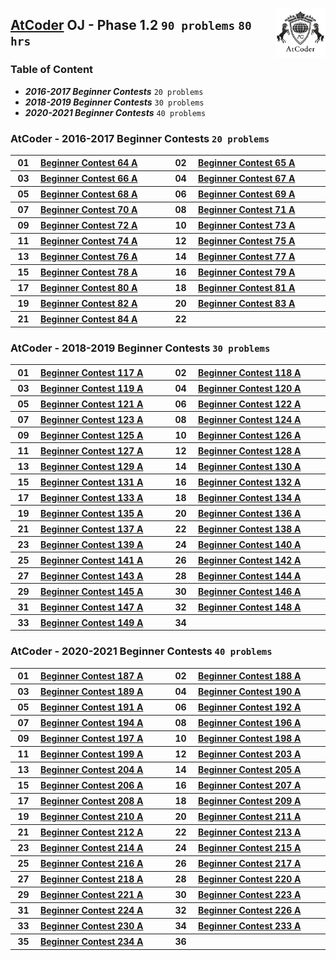 <img align="right" width="80" src="/logos/atcoder.png"></img>

## [AtCoder](https://atcoder.jp/) OJ - Phase 1.2 `90 problems` `80 hrs`

### Table of Content

- ***2016-2017 Beginner Contests***      `20 problems`
- ***2018-2019 Beginner Contests***      `30 problems`
- ***2020-2021 Beginner Contests***      `40 problems`

### AtCoder - 2016-2017 Beginner Contests `20 problems`

<table>
    <tbody>
        <tr>
<th align="center" width="50px">01</th><th align="left" width="550px"><a href="https://atcoder.jp/contests/abc064/tasks/abc064_a">Beginner Contest 64 A</a></th>
<th align="center" width="50px">02</th><th align="left" width="550px"><a href="https://atcoder.jp/contests/abc065/tasks/abc065_a">Beginner Contest 65 A</a></th>
        </tr>
        <tr>
<th align="center" width="50px">03</th><th align="left" width="550px"><a href="https://atcoder.jp/contests/abc066/tasks/abc066_a">Beginner Contest 66 A</a></th>
<th align="center" width="50px">04</th><th align="left" width="550px"><a href="https://atcoder.jp/contests/abc067/tasks/abc067_a">Beginner Contest 67 A</a></th>
        </tr>
        <tr>
<th align="center" width="50px">05</th><th align="left" width="550px"><a href="https://atcoder.jp/contests/abc068/tasks/abc068_a">Beginner Contest 68 A</a></th>
<th align="center" width="50px">06</th><th align="left" width="550px"><a href="https://atcoder.jp/contests/abc069/tasks/abc069_a">Beginner Contest 69 A</a></th>
        </tr>
        <tr>
<th align="center" width="50px">07</th><th align="left" width="550px"><a href="https://atcoder.jp/contests/abc070/tasks/abc070_a">Beginner Contest 70 A</a></th>
<th align="center" width="50px">08</th><th align="left" width="550px"><a href="https://atcoder.jp/contests/abc071/tasks/abc071_a">Beginner Contest 71 A</a></th>
        </tr>
        <tr>
<th align="center" width="50px">09</th><th align="left" width="550px"><a href="https://atcoder.jp/contests/abc072/tasks/abc072_a">Beginner Contest 72 A</a></th>
<th align="center" width="50px">10</th><th align="left" width="550px"><a href="https://atcoder.jp/contests/abc073/tasks/abc073_a">Beginner Contest 73 A</a></th>
        </tr>
        <tr>
<th align="center" width="50px">11</th><th align="left" width="550px"><a href="https://atcoder.jp/contests/abc074/tasks/abc074_a">Beginner Contest 74 A</a></th>
<th align="center" width="50px">12</th><th align="left" width="550px"><a href="https://atcoder.jp/contests/abc075/tasks/abc075_a">Beginner Contest 75 A</a></th>
        </tr>
        <tr>
<th align="center" width="50px">13</th><th align="left" width="550px"><a href="https://atcoder.jp/contests/abc076/tasks/abc076_a">Beginner Contest 76 A</a></th>
<th align="center" width="50px">14</th><th align="left" width="550px"><a href="https://atcoder.jp/contests/abc077/tasks/abc077_a">Beginner Contest 77 A</a></th>
        </tr>
        <tr>
<th align="center" width="50px">15</th><th align="left" width="550px"><a href="https://atcoder.jp/contests/abc078/tasks/abc078_a">Beginner Contest 78 A</a></th>
<th align="center" width="50px">16</th><th align="left" width="550px"><a href="https://atcoder.jp/contests/abc079/tasks/abc079_a">Beginner Contest 79 A</a></th>
        </tr>
        <tr>
<th align="center" width="50px">17</th><th align="left" width="550px"><a href="https://atcoder.jp/contests/abc080/tasks/abc080_a">Beginner Contest 80 A</a></th>
<th align="center" width="50px">18</th><th align="left" width="550px"><a href="https://atcoder.jp/contests/abc081/tasks/abc081_a">Beginner Contest 81 A</a></th>
        </tr>
        <tr>
<th align="center" width="50px">19</th><th align="left" width="550px"><a href="https://atcoder.jp/contests/abc082/tasks/abc082_a">Beginner Contest 82 A</a></th>
<th align="center" width="50px">20</th><th align="left" width="550px"><a href="https://atcoder.jp/contests/abc083/tasks/abc083_a">Beginner Contest 83 A</a></th>
        </tr>
        <tr>
<th align="center" width="50px">21</th><th align="left" width="550px"><a href="https://atcoder.jp/contests/abc084/tasks/abc084_a">Beginner Contest 84 A</a></th>
<th align="center" width="50px">22</th><th align="left" width="550px"><a href=""></a></th>
        </tr>
    </tbody>
</table>

### AtCoder - 2018-2019 Beginner Contests `30 problems`

<table>
    <tbody>
        <tr>
<th align="center" width="50px">01</th><th align="left" width="550px"><a href="https://atcoder.jp/contests/abc117/tasks/abc117_a">Beginner Contest 117 A</a></th>
<th align="center" width="50px">02</th><th align="left" width="550px"><a href="https://atcoder.jp/contests/abc118/tasks/abc118_a">Beginner Contest 118 A</a></th>
        </tr>
        <tr>
<th align="center" width="50px">03</th><th align="left" width="550px"><a href="https://atcoder.jp/contests/abc119/tasks/abc119_a">Beginner Contest 119 A</a></th>
<th align="center" width="50px">04</th><th align="left" width="550px"><a href="https://atcoder.jp/contests/abc120/tasks/abc120_a">Beginner Contest 120 A</a></th>
        </tr>
        <tr>
<th align="center" width="50px">05</th><th align="left" width="550px"><a href="https://atcoder.jp/contests/abc121/tasks/abc121_a">Beginner Contest 121 A</a></th>
<th align="center" width="50px">06</th><th align="left" width="550px"><a href="https://atcoder.jp/contests/abc122/tasks/abc122_a">Beginner Contest 122 A</a></th>
        </tr>
        <tr>
<th align="center" width="50px">07</th><th align="left" width="550px"><a href="https://atcoder.jp/contests/abc123/tasks/abc123_a">Beginner Contest 123 A</a></th>
<th align="center" width="50px">08</th><th align="left" width="550px"><a href="https://atcoder.jp/contests/abc124/tasks/abc124_a">Beginner Contest 124 A</a></th>
        </tr>
        <tr>
<th align="center" width="50px">09</th><th align="left" width="550px"><a href="https://atcoder.jp/contests/abc125/tasks/abc125_a">Beginner Contest 125 A</a></th>
<th align="center" width="50px">10</th><th align="left" width="550px"><a href="https://atcoder.jp/contests/abc126/tasks/abc126_a">Beginner Contest 126 A</a></th>
        </tr>
        <tr>
<th align="center" width="50px">11</th><th align="left" width="550px"><a href="https://atcoder.jp/contests/abc127/tasks/abc127_a">Beginner Contest 127 A</a></th>
<th align="center" width="50px">12</th><th align="left" width="550px"><a href="https://atcoder.jp/contests/abc128/tasks/abc128_a">Beginner Contest 128 A</a></th>
        </tr>
        <tr>
<th align="center" width="50px">13</th><th align="left" width="550px"><a href="https://atcoder.jp/contests/abc129/tasks/abc129_a">Beginner Contest 129 A</a></th>
<th align="center" width="50px">14</th><th align="left" width="550px"><a href="https://atcoder.jp/contests/abc130/tasks/abc130_a">Beginner Contest 130 A</a></th>
        </tr>
        <tr>
<th align="center" width="50px">15</th><th align="left" width="550px"><a href="https://atcoder.jp/contests/abc131/tasks/abc131_a">Beginner Contest 131 A</a></th>
<th align="center" width="50px">16</th><th align="left" width="550px"><a href="https://atcoder.jp/contests/abc132/tasks/abc132_a">Beginner Contest 132 A</a></th>
        </tr>
        <tr>
<th align="center" width="50px">17</th><th align="left" width="550px"><a href="https://atcoder.jp/contests/abc133/tasks/abc133_a">Beginner Contest 133 A</a></th>
<th align="center" width="50px">18</th><th align="left" width="550px"><a href="https://atcoder.jp/contests/abc134/tasks/abc134_a">Beginner Contest 134 A</a></th>
        </tr>
        <tr>
<th align="center" width="50px">19</th><th align="left" width="550px"><a href="https://atcoder.jp/contests/abc135/tasks/abc135_a">Beginner Contest 135 A</a></th>
<th align="center" width="50px">20</th><th align="left" width="550px"><a href="https://atcoder.jp/contests/abc136/tasks/abc136_a">Beginner Contest 136 A</a></th>
        </tr>
        <tr>
<th align="center" width="50px">21</th><th align="left" width="550px"><a href="https://atcoder.jp/contests/abc137/tasks/abc137_a">Beginner Contest 137 A</a></th>
<th align="center" width="50px">22</th><th align="left" width="550px"><a href="https://atcoder.jp/contests/abc138/tasks/abc138_a">Beginner Contest 138 A</a></th>
        </tr>
        <tr>
<th align="center" width="50px">23</th><th align="left" width="550px"><a href="https://atcoder.jp/contests/abc139/tasks/abc139_a">Beginner Contest 139 A</a></th>
<th align="center" width="50px">24</th><th align="left" width="550px"><a href="https://atcoder.jp/contests/abc140/tasks/abc140_a">Beginner Contest 140 A</a></th>
        </tr>
        <tr>
<th align="center" width="50px">25</th><th align="left" width="550px"><a href="https://atcoder.jp/contests/abc141/tasks/abc141_a">Beginner Contest 141 A</a></th>
<th align="center" width="50px">26</th><th align="left" width="550px"><a href="https://atcoder.jp/contests/abc142/tasks/abc142_a">Beginner Contest 142 A</a></th>
        </tr>
        <tr>
<th align="center" width="50px">27</th><th align="left" width="550px"><a href="https://atcoder.jp/contests/abc143/tasks/abc143_a">Beginner Contest 143 A</a></th>
<th align="center" width="50px">28</th><th align="left" width="550px"><a href="https://atcoder.jp/contests/abc144/tasks/abc144_a">Beginner Contest 144 A</a></th>
        </tr>
        <tr>
<th align="center" width="50px">29</th><th align="left" width="550px"><a href="https://atcoder.jp/contests/abc145/tasks/abc145_a">Beginner Contest 145 A</a></th>
<th align="center" width="50px">30</th><th align="left" width="550px"><a href="https://atcoder.jp/contests/abc146/tasks/abc146_a">Beginner Contest 146 A</a></th>
        </tr>
        <tr>
<th align="center" width="50px">31</th><th align="left" width="550px"><a href="https://atcoder.jp/contests/abc147/tasks/abc147_a">Beginner Contest 147 A</a></th>
<th align="center" width="50px">32</th><th align="left" width="550px"><a href="https://atcoder.jp/contests/abc148/tasks/abc148_a">Beginner Contest 148 A</a></th>
        </tr>
        <tr>
<th align="center" width="50px">33</th><th align="left" width="550px"><a href="https://atcoder.jp/contests/abc149/tasks/abc149_a">Beginner Contest 149 A</a></th>
<th align="center" width="50px">34</th><th align="left" width="550px"><a href=""></a></th>
        </tr>
    </tbody>
</table>

### AtCoder - 2020-2021 Beginner Contests `40 problems`

<table>
    <tbody>
        <tr>
<th align="center" width="50px">01</th><th align="left" width="550px"><a href="https://atcoder.jp/contests/abc187/tasks/abc187_a">Beginner Contest 187 A</a></th>
<th align="center" width="50px">02</th><th align="left" width="550px"><a href="https://atcoder.jp/contests/abc188/tasks/abc188_a">Beginner Contest 188 A</a></th>
        </tr>
        <tr>
<th align="center" width="50px">03</th><th align="left" width="550px"><a href="https://atcoder.jp/contests/abc189/tasks/abc189_a">Beginner Contest 189 A</a></th>
<th align="center" width="50px">04</th><th align="left" width="550px"><a href="https://atcoder.jp/contests/abc190/tasks/abc190_a">Beginner Contest 190 A</a></th>
        </tr>
        <tr>
<th align="center" width="50px">05</th><th align="left" width="550px"><a href="https://atcoder.jp/contests/abc191/tasks/abc191_a">Beginner Contest 191 A</a></th>
<th align="center" width="50px">06</th><th align="left" width="550px"><a href="https://atcoder.jp/contests/abc192/tasks/abc192_a">Beginner Contest 192 A</a></th>
        </tr>
        <tr>
<th align="center" width="50px">07</th><th align="left" width="550px"><a href="https://atcoder.jp/contests/abc194/tasks/abc194_a">Beginner Contest 194 A</a></th>
<th align="center" width="50px">08</th><th align="left" width="550px"><a href="https://atcoder.jp/contests/abc196/tasks/abc196_a">Beginner Contest 196 A</a></th>
        </tr>
        <tr>
<th align="center" width="50px">09</th><th align="left" width="550px"><a href="https://atcoder.jp/contests/abc197/tasks/abc197_a">Beginner Contest 197 A</a></th>
<th align="center" width="50px">10</th><th align="left" width="550px"><a href="https://atcoder.jp/contests/abc198/tasks/abc198_a">Beginner Contest 198 A</a></th>
        </tr>
        <tr>
<th align="center" width="50px">11</th><th align="left" width="550px"><a href="https://atcoder.jp/contests/abc199/tasks/abc199_a">Beginner Contest 199 A</a></th>
<th align="center" width="50px">12</th><th align="left" width="550px"><a href="https://atcoder.jp/contests/abc203/tasks/abc203_a">Beginner Contest 203 A</a></th>
        </tr>
        <tr>
<th align="center" width="50px">13</th><th align="left" width="550px"><a href="https://atcoder.jp/contests/abc204/tasks/abc204_a">Beginner Contest 204 A</a></th>
<th align="center" width="50px">14</th><th align="left" width="550px"><a href="https://atcoder.jp/contests/abc205/tasks/abc205_a">Beginner Contest 205 A</a></th>
        </tr>
        <tr>
<th align="center" width="50px">15</th><th align="left" width="550px"><a href="https://atcoder.jp/contests/abc206/tasks/abc206_a">Beginner Contest 206 A</a></th>
<th align="center" width="50px">16</th><th align="left" width="550px"><a href="https://atcoder.jp/contests/abc207/tasks/abc207_a">Beginner Contest 207 A</a></th>
        </tr>
        <tr>
<th align="center" width="50px">17</th><th align="left" width="550px"><a href="https://atcoder.jp/contests/abc208/tasks/abc208_a">Beginner Contest 208 A</a></th>
<th align="center" width="50px">18</th><th align="left" width="550px"><a href="https://atcoder.jp/contests/abc209/tasks/abc209_a">Beginner Contest 209 A</a></th>
        </tr>
        <tr>
<th align="center" width="50px">19</th><th align="left" width="550px"><a href="https://atcoder.jp/contests/abc210/tasks/abc210_a">Beginner Contest 210 A</a></th>
<th align="center" width="50px">20</th><th align="left" width="550px"><a href="https://atcoder.jp/contests/abc211/tasks/abc211_a">Beginner Contest 211 A</a></th>
        </tr>
        <tr>
<th align="center" width="50px">21</th><th align="left" width="550px"><a href="https://atcoder.jp/contests/abc212/tasks/abc212_a">Beginner Contest 212 A</a></th>
<th align="center" width="50px">22</th><th align="left" width="550px"><a href="https://atcoder.jp/contests/abc213/tasks/abc213_a">Beginner Contest 213 A</a></th>
        </tr>
        <tr>
<th align="center" width="50px">23</th><th align="left" width="550px"><a href="https://atcoder.jp/contests/abc214/tasks/abc214_a">Beginner Contest 214 A</a></th>
<th align="center" width="50px">24</th><th align="left" width="550px"><a href="https://atcoder.jp/contests/abc215/tasks/abc215_a">Beginner Contest 215 A</a></th>
        </tr>
        <tr>
<th align="center" width="50px">25</th><th align="left" width="550px"><a href="https://atcoder.jp/contests/abc216/tasks/abc216_a">Beginner Contest 216 A</a></th>
<th align="center" width="50px">26</th><th align="left" width="550px"><a href="https://atcoder.jp/contests/abc217/tasks/abc217_a">Beginner Contest 217 A</a></th>
        </tr>
        <tr>
<th align="center" width="50px">27</th><th align="left" width="550px"><a href="https://atcoder.jp/contests/abc218/tasks/abc218_a">Beginner Contest 218 A</a></th>
<th align="center" width="50px">28</th><th align="left" width="550px"><a href="https://atcoder.jp/contests/abc220/tasks/abc220_a">Beginner Contest 220 A</a></th>
        </tr>
        <tr>
<th align="center" width="50px">29</th><th align="left" width="550px"><a href="https://atcoder.jp/contests/abc221/tasks/abc221_a">Beginner Contest 221 A</a></th>
<th align="center" width="50px">30</th><th align="left" width="550px"><a href="https://atcoder.jp/contests/abc223/tasks/abc223_a">Beginner Contest 223 A</a></th>
        </tr>
        <tr>
<th align="center" width="50px">31</th><th align="left" width="550px"><a href="https://atcoder.jp/contests/abc224/tasks/abc224_a">Beginner Contest 224 A</a></th>
<th align="center" width="50px">32</th><th align="left" width="550px"><a href="https://atcoder.jp/contests/abc226/tasks/abc226_a">Beginner Contest 226 A</a></th>
        </tr>
        <tr>
<th align="center" width="50px">33</th><th align="left" width="550px"><a href="https://atcoder.jp/contests/abc230/tasks/abc230_a">Beginner Contest 230 A</a></th>
<th align="center" width="50px">34</th><th align="left" width="550px"><a href="https://atcoder.jp/contests/abc233/tasks/abc233_a">Beginner Contest 233 A</a></th>
        </tr>
        <tr>
<th align="center" width="50px">35</th><th align="left" width="550px"><a href="https://atcoder.jp/contests/abc234/tasks/abc234_a">Beginner Contest 234 A</a></th>
<th align="center" width="50px">36</th><th align="left" width="550px"><a href=""></a></th>
        </tr>
    </tbody>
</table>
